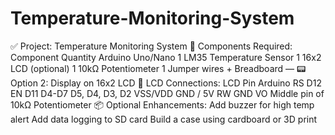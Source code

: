 # Temperature-Monitoring-System
✅ Project: Temperature Monitoring System
🔧 Components Required:
Component	Quantity
Arduino Uno/Nano	1
LM35 Temperature Sensor	1
16x2 LCD (optional)	1
10kΩ Potentiometer	1
Jumper wires + Breadboard	—
📟 Option 2: Display on 16x2 LCD
🧰 LCD Connections:
LCD Pin	Arduino
RS	D12
EN	D11
D4-D7	D5, D4, D3, D2
VSS/VDD	GND / 5V
RW	GND
VO	Middle pin of 10kΩ Potentiometer
📦 Optional Enhancements:
Add buzzer for high temp alert
Add data logging to SD card
Build a case using cardboard or 3D print

